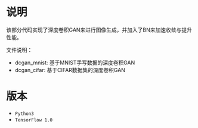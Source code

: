 # 说明

该部分代码实现了深度卷积GAN来进行图像生成，并加入了BN来加速收敛与提升性能。

文件说明：

- dcgan_mnist: 基于MNIST手写数据的深度卷积GAN
- dcgan_cifar: 基于CIFAR数据集的深度卷积GAN

# 版本

- ```Python3```
- ```TensorFlow 1.0```
